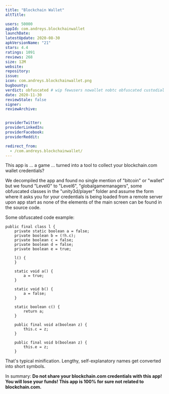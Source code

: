 ```yaml
---
title: "Blockchain Wallet"
altTitle: 

users: 50000
appId: com.andreys.blockchainwallet
launchDate: 
latestUpdate: 2020-08-30
apkVersionName: "21"
stars: 4.4
ratings: 1091
reviews: 268
size: 12M
website: 
repository: 
issue: 
icon: com.andreys.blockchainwallet.png
bugbounty: 
verdict: obfuscated # wip fewusers nowallet nobtc obfuscated custodial nosource nonverifiable reproducible bounty defunct
date: 2020-11-30
reviewStale: false
signer: 
reviewArchive:


providerTwitter: 
providerLinkedIn: 
providerFacebook: 
providerReddit: 

redirect_from:
  - /com.andreys.blockchainwallet/
---
```



This app is ... a game ... turned into a tool to collect your blockchain.com
wallet credentials?

We decompiled the app and found no single mention of "bitcoin" or "wallet" but
we found "Level0" to "Level6", "globalgamemanagers", some obfuscated classes in
the "unity3d/player" folder and assume the form where it asks you for your
credentials is being loaded from a remote server upon app start as none of the
elements of the main screen can be found in the source code.

Some obfuscated code example:

```
public final class l {
    private static boolean a = false;
    private boolean b = (!h.c);
    private boolean c = false;
    private boolean d = false;
    private boolean e = true;

    l() {
    }

    static void a() {
        a = true;
    }

    static void b() {
        a = false;
    }

    static boolean c() {
        return a;
    }

    public final void a(boolean z) {
        this.c = z;
    }

    public final void b(boolean z) {
        this.e = z;
    }
```

That's typical minification. Lengthy, self-explanatory names get converted into
short symbols.

In summary: **Do not share your blockchain.com credentials with this app! You
will lose your funds! This app is 100% for sure not related to blockchain.com.**
